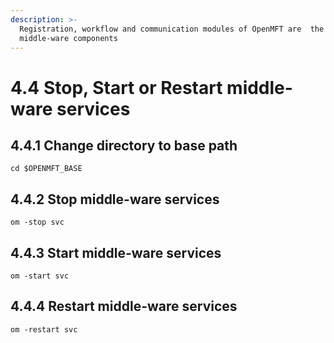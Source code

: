```yaml
---
description: >-
  Registration, workflow and communication modules of OpenMFT are  the
  middle-ware components
---
```


# 4.4 Stop, Start or Restart middle-ware services

## 4.4.1 Change directory to base path

```text
cd $OPENMFT_BASE
```

## 4.4.2 Stop middle-ware services

```
om -stop svc
```

## 4.4.3 Start middle-ware services

```text
om -start svc
```

## 4.4.4 Restart middle-ware services

```text
om -restart svc
```



